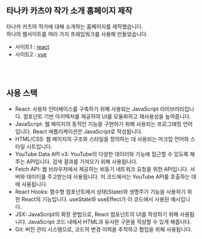 ## 타나카 카츠야 작가 소개 홈페이지 제작

타나카 카츠야 작가에 대해 소개하는 홈페이지를 제작했습니다.<br>
하나의 웹사이트를 여러 가지 프레임워크를 사용해 만들었습니다.

<ul>
  <li>사이트1 : <a href="https://github.com/hyunmijin/site-react03__" target="_blank">react</a></li>
  <li>사이트2 : <a href="https://github.com/hyunmijin/site2023-vue01" target="_blank">vue</a></li>
</ul>
<br><br>

## 사용 스택
<ul>
  <li>React: 사용자 인터페이스를 구축하기 위해 사용되는 JavaScript 라이브러리입니다. 컴포넌트 기반 아키텍처를 제공하여 UI를 모듈화하고 재사용성을 높여줍니다.</li>
    <li>JavaScript: 웹 페이지의 동적인 기능을 구현하기 위해 사용되는 프로그래밍 언어입니다. React 애플리케이션은 JavaScript로 작성됩니다.</li>
      <li>HTML/CSS: 웹 페이지의 구조와 스타일을 정의하는 데 사용되는 마크업 언어와 스타일 시트입니다.</li>
      <li>YouTube Data API v3: YouTube의 다양한 데이터와 기능에 접근할 수 있도록 해주는 API입니다. 검색 결과를 가져오기 위해 사용됩니다.</li>
      <li>Fetch API: 웹 브라우저에서 제공하는 비동기 네트워크 요청을 위한 API입니다. 서버와 데이터를 주고받는데 사용됩니다. 이 코드에서는 YouTube API를 호출하는 데에 사용됩니다.</li>
  <li>React Hooks: 함수형 컴포넌트에서 상태(State)와 생명주기 기능을 사용하기 위한 React의 기능입니다. useState와 useEffect가 이 코드에서 사용된 예시입니다.</li>
    <li>JSX: JavaScript의 확장 문법으로, React 컴포넌트의 UI를 작성하기 위해 사용됩니다. JavaScript 코드 내에서 HTML과 유사한 구문을 작성할 수 있게 해줍니다.</li>
      <li>Git: 버전 관리 시스템으로, 코드의 변경 이력을 추적하고 협업을 위해 사용됩니다.</li>
</ul>
